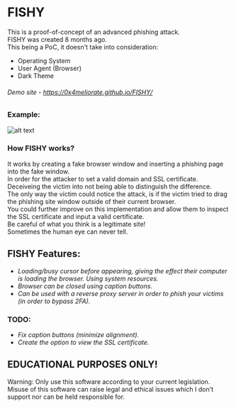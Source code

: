# FISHY

This is a proof-of-concept of an advanced phishing attack.  
FISHY was created 8 months ago.  
This being a PoC, it doesn't take into consideration:  
* Operating System
* User Agent (Browser)
* Dark Theme

###### Demo site - https://0x4meliorate.github.io/FISHY/

### Example:

![alt text](https://i.imgur.com/R3nPO1q.png)

### How FISHY works?

It works by creating a fake browser window and inserting a phishing page into the fake window.    
In order for the attacker to set a valid domain and SSL certificate.  
Deceiveing the victim into not being able to distinguish the difference.  
The only way the victim could notice the attack, is if the victim tried to drag the phishing site window outside of their current browser.  
You could further improve on this implementation and allow them to inspect the SSL certificate and input a valid certificate.  
Be careful of what you think is a legitimate site!  
Sometimes the human eye can never tell.  

## FISHY Features:
* _Loading/busy cursor before appearing, giving the effect their computer is loading the browser. Using system resources._
* _Browser can be closed using caption buttons._
* _Can be used with a reverse proxy server in order to phish your victims (in order to bypass 2FA)._

### TODO:
* _Fix caption buttons (minimize alignment)._
* _Create the option to view the SSL certificate._

## EDUCATIONAL PURPOSES ONLY!

Warning: Only use this software according to your current legislation.  
Misuse of this software can raise legal and ethical issues which I don't support nor can be held responsible for.
 
 
